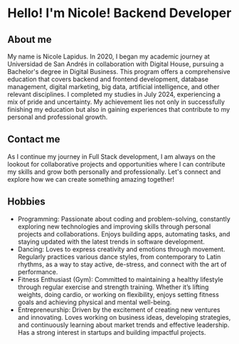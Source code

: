 # Hello! I'm Nicole! Backend Developer

## About me
My name is Nicole Lapidus. In 2020, I began my academic journey at Universidad de San Andrés in collaboration with Digital House, pursuing a Bachelor's degree in Digital Business. This program offers a comprehensive education that covers backend and frontend development, database management, digital marketing, big data, artificial intelligence, and other relevant disciplines. I completed my studies in July 2024, experiencing a mix of pride and uncertainty. My achievement lies not only in successfully finishing my education but also in gaining experiences that contribute to my personal and professional growth.

## Contact me
As I continue my journey in Full Stack development, I am always on the lookout for collaborative projects and opportunities where I can contribute my skills and grow both personally and professionally. Let's connect and explore how we can create something amazing together!

## Hobbies
- Programming: Passionate about coding and problem-solving, constantly exploring new technologies and improving skills through personal projects and collaborations. Enjoys building apps, automating tasks, and staying updated with the latest trends in software development.
- Dancing: Loves to express creativity and emotions through movement. Regularly practices various dance styles, from contemporary to Latin rhythms, as a way to stay active, de-stress, and connect with the art of performance.
- Fitness Enthusiast (Gym): Committed to maintaining a healthy lifestyle through regular exercise and strength training. Whether it’s lifting weights, doing cardio, or working on flexibility, enjoys setting fitness goals and achieving physical and mental well-being.
- Entrepreneurship: Driven by the excitement of creating new ventures and innovating. Loves working on business ideas, developing strategies, and continuously learning about market trends and effective leadership. Has a strong interest in startups and building impactful projects.

